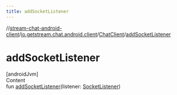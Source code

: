 ```yaml
---
title: addSocketListener
---
```

//[stream-chat-android-client](../../../index.md)/[io.getstream.chat.android.client](../index.md)/[ChatClient](index.md)/[addSocketListener](addSocketListener.md)



# addSocketListener  
[androidJvm]  
Content  
fun [addSocketListener](addSocketListener.md)(listener: [SocketListener](../../io.getstream.chat.android.client.socket/SocketListener/index.md))  



